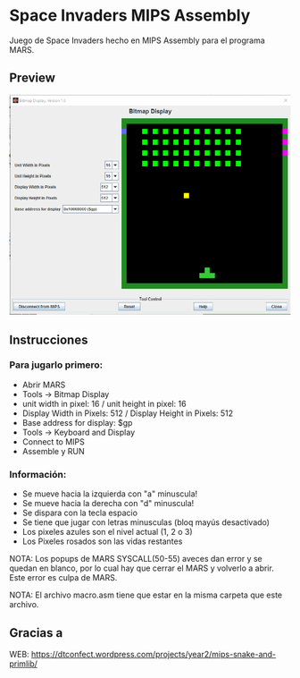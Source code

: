 # Space Invaders MIPS Assembly
Juego de Space Invaders hecho en MIPS Assembly para el programa MARS.

## Preview
![alt tag](https://github.com/Ricardo96r/Space-Invaders-MIPS/blob/master/imagen.png)

## Instrucciones
### Para jugarlo primero: 
- Abrir MARS
- Tools -> Bitmap Display
- unit width in pixel: 16 / unit height in pixel: 16
- Display Width in Pixels: 512 / Display Height in Pixels: 512
- Base address for display: $gp
- Tools -> Keyboard and Display
- Connect to MIPS
- Assemble y RUN

### Información:
 - Se mueve hacia la  izquierda con "a" minuscula!
 - Se mueve hacia la derecha con "d" minuscula!
 - Se dispara con la tecla espacio
 - Se tiene que jugar con letras minusculas (bloq mayús desactivado)
 - Los pixeles azules son el nivel actual (1, 2 o 3)
 - Los Pixeles rosados son las vidas restantes

NOTA: Los popups de MARS SYSCALL(50-55) aveces dan error y se quedan en blanco,
por lo cual hay que cerrar el MARS y volverlo a abrir. Este error es culpa de MARS.

NOTA: El archivo macro.asm tiene que estar en la misma carpeta que este archivo.

## Gracias a
WEB: https://dtconfect.wordpress.com/projects/year2/mips-snake-and-primlib/
